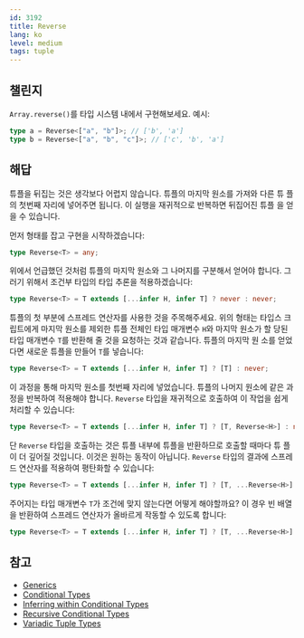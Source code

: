 ```yaml
---
id: 3192
title: Reverse
lang: ko
level: medium
tags: tuple
---
```


## 챌린지

`Array.reverse()`를 타입 시스템 내에서 구현해보세요. 예시:

```typescript
type a = Reverse<["a", "b"]>; // ['b', 'a']
type b = Reverse<["a", "b", "c"]>; // ['c', 'b', 'a']
```

## 해답

튜플을 뒤집는 것은 생각보다 어렵지 않습니다. 튜플의 마지막 원소를 가져와 다른 튜
플의 첫번째 자리에 넣어주면 됩니다. 이 실행을 재귀적으로 반복하면 뒤집어진 튜플
을 얻을 수 있습니다.

먼저 형태를 잡고 구현을 시작하겠습니다:

```typescript
type Reverse<T> = any;
```

위에서 언급했던 것처럼 튜플의 마지막 원소와 그 나머지를 구분해서 얻어야 합니다.
그러기 위해서 조건부 타입의 타입 추론을 적용하겠습니다:

```typescript
type Reverse<T> = T extends [...infer H, infer T] ? never : never;
```

튜플의 첫 부분에 스프레드 연산자를 사용한 것을 주목해주세요. 위의 형태는 타입스
크립트에게 마지막 원소를 제외한 튜플 전체인 타입 매개변수 `H`와 마지막 원소가 할
당된 타입 매개변수 `T`를 반환해 줄 것을 요청하는 것과 같습니다. 튜플의 마지막 원
소를 얻었다면 새로운 튜플을 만들어 `T`를 넣습니다:

```typescript
type Reverse<T> = T extends [...infer H, infer T] ? [T] : never;
```

이 과정을 통해 마지막 원소를 첫번째 자리에 넣었습니다. 튜플의 나머지 원소에 같은
과정을 반복하여 적용해야 합니다. `Reverse` 타입을 재귀적으로 호출하여 이 작업을
쉽게 처리할 수 있습니다:

```typescript
type Reverse<T> = T extends [...infer H, infer T] ? [T, Reverse<H>] : never;
```

단 `Reverse` 타입을 호출하는 것은 튜플 내부에 튜플을 반환하므로 호출할 때마다 튜
플이 더 깊어질 것입니다. 이것은 원하는 동작이 아닙니다. `Reverse` 타입의 결과에
스프레드 연산자를 적용하여 평탄화할 수 있습니다:

```typescript
type Reverse<T> = T extends [...infer H, infer T] ? [T, ...Reverse<H>] : never;
```

주어지는 타입 매개변수 `T`가 조건에 맞지 않는다면 어떻게 해야할까요? 이 경우 빈
배열을 반환하여 스프레드 연산자가 올바르게 작동할 수 있도록 합니다:

```typescript
type Reverse<T> = T extends [...infer H, infer T] ? [T, ...Reverse<H>] : [];
```

## 참고

- [Generics](https://www.typescriptlang.org/docs/handbook/2/generics.html)
- [Conditional Types](https://www.typescriptlang.org/docs/handbook/2/conditional-types.html)
- [Inferring within Conditional Types](https://www.typescriptlang.org/docs/handbook/2/conditional-types.html#inferring-within-conditional-types)
- [Recursive Conditional Types](https://www.typescriptlang.org/docs/handbook/release-notes/typescript-4-1.html#recursive-conditional-types)
- [Variadic Tuple Types](https://www.typescriptlang.org/docs/handbook/release-notes/typescript-4-0.html#variadic-tuple-types)
